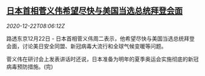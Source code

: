 <!--1608625397000-->
[日本首相菅义伟希望尽快与美国当选总统拜登会面](https://cn.reuters.com/article/japan-suga-us-biden-meet-1222-idCNKBS28W0QK)
------

<div><i>2020-12-22T08:06:12Z</i></div><p>路透东京12月22日 - 日本首相菅义伟周二表示，他希望尽快与美国当选总统拜登会面，讨论美日安全同盟、新冠病毒大流行和全球气候变暖等问题。</p><p>菅义伟在研讨会上发表讲话时还说，日本准备为明年的夏季奥运会实施彻底的新冠病毒预防措施。(完)</p>
